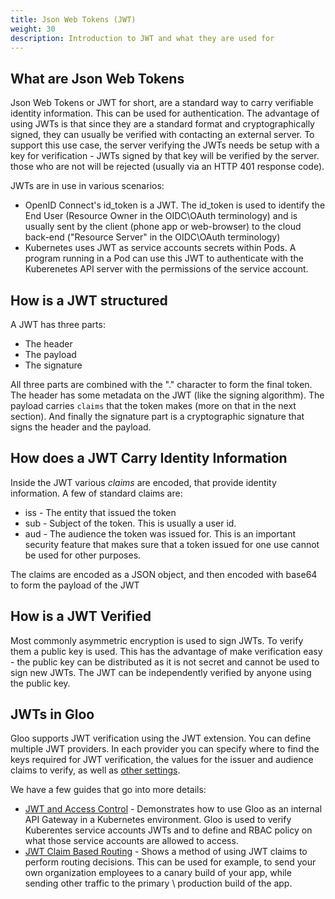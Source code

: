 ```yaml
---
title: Json Web Tokens (JWT)
weight: 30
description: Introduction to JWT and what they are used for
---
```


## What are Json Web Tokens
Json Web Tokens or JWT for short, are a standard way to carry verifiable identity information.
This can be used for authentication. The advantage of using JWTs is that since they are a standard
format and cryptographically signed, they can usually be verified with contacting an external server.
To support this use case, the server verifying the JWTs needs be setup with a key for verification - JWTs signed by that key will be verified by the server. those who are not will be rejected (usually via an HTTP 401 response code).

JWTs are in use in various scenarios:
- OpenID Connect's id_token is a JWT. The id_token is used to identify the End User (Resource Owner 
  in the OIDC\OAuth terminology) and is usually sent by the client (phone app or web-browser) to
  the cloud back-end ("Resource Server" in the OIDC\OAuth terminology)
- Kubernetes uses JWT as service accounts secrets within Pods. A program running in a Pod can
  use this JWT to authenticate with the Kuberenetes API server with the permissions of the 
  service account.

## How is a JWT structured

A JWT has three parts:
- The header
- The payload
- The signature

All three parts are combined with the "." character to form the final token. The header has some
metadata on the JWT (like the signing algorithm). The payload carries `claims` that the token makes 
(more on that in the next section). And finally the signature part is a cryptographic signature that 
signs the header and the payload.

## How does a JWT Carry Identity Information

Inside the JWT various *claims* are encoded, that provide identity information. A few of standard claims are:
- iss - The entity that issued the token
- sub - Subject of the token. This is usually a user id.
- aud - The audience the token was issued for. This is an important security feature that makes sure
        that a token issued for one use cannot be used for other purposes.

The claims are encoded as a JSON object, and then encoded with base64 to form the payload of the JWT

## How is a JWT Verified

Most commonly asymmetric encryption is used to sign JWTs. To verify them a public key is used. This 
has the advantage of make verification easy - the public key can be distributed as it is not secret
and cannot be used to sign new JWTs. The JWT can be independently verified by anyone using the public key.

## JWTs in Gloo
Gloo supports JWT verification using the JWT extension. You can define multiple JWT providers.
In each provider you can specify where to find the keys required for JWT verification, the 
values for the issuer and audience claims to verify, as well as [other settings](../../../v1/github.com/solo-io/solo-projects/projects/gloo/api/v1/plugins/jwt/jwt.proto.sk/#provider).

We have a few guides that go into more details:
- [JWT and Access Control](./access_control) - Demonstrates how to use Gloo as an internal API Gateway
  in a Kubernetes environment. Gloo is used to verify Kuberentes service accounts JWTs and to define
  and RBAC policy on what those service accounts are allowed to access.
- [JWT Claim Based Routing](./claim_routing) - Shows a method of using JWT claims to perform routing
  decisions. This can be used for example, to send your own organization employees to a canary build
  of your app, while sending other traffic to the primary \ production build of the app.